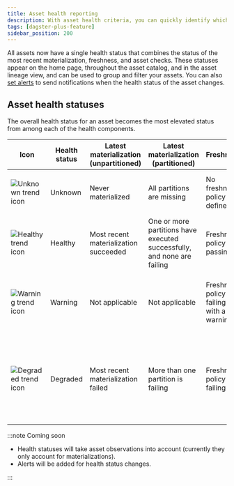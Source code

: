 ```yaml
---
title: Asset health reporting
description: With asset health criteria, you can quickly identify which datasets are performing well and which need attention.
tags: [dagster-plus-feature]
sidebar_position: 200
---
```


All assets now have a single health status that combines the status of the most recent materialization, freshness, and asset checks. These statuses appear on the home page, throughout the asset catalog, and in the asset lineage view, and can be used to group and filter your assets. You can also [set alerts](/guides/labs/observability-update/alerts) to send notifications when the health status of the asset changes.

## Asset health statuses

The overall health status for an asset becomes the most elevated status from among each of the health components.

| Icon                                                                                 | Health status | Latest materialization (unpartitioned) | Latest materialization (partitioned)                                    | Freshness                                  | Asset checks                                                            |
| ------------------------------------------------------------------------------------ | ------------- | -------------------------------------- | ----------------------------------------------------------------------- | ------------------------------------------ | ----------------------------------------------------------------------- |
| ![Unknown trend icon](/images/guides/labs/observability-update/status.svg)           | Unknown       | Never materialized                     | All partitions are missing                                              | No freshness policy defined                | No asset checks defined or executed                                     |
| ![Healthy trend icon](/images/guides/labs/observability-update/successful_trend.svg) | Healthy       | Most recent materialization succeeded  | One or more partitions have executed successfully, and none are failing | Freshness policy is passing                | All asset checks that have executed are passing                         |
| ![Warning trend icon](/images/guides/labs/observability-update/warning_trend.svg)    | Warning       | Not applicable                         | Not applicable                                                          | Freshness policy is failing with a warning | Some asset checks are failing with a warning                            |
| ![Degraded trend icon](/images/guides/labs/observability-update/failure_trend.svg)   | Degraded      | Most recent materialization failed     | More than one partition is failing                                      | Freshness policy is failing                | Some asset checks are failing, or had an error on most recent execution |

:::note Coming soon

- Health statuses will take asset observations into account (currently they only account for materializations).
- Alerts will be added for health status changes.

:::
